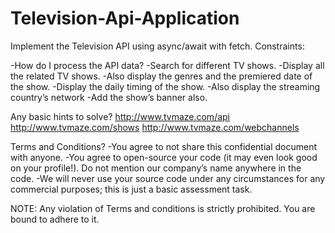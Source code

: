 # Television-Api-Application
Implement the Television API using async/await with fetch.
Constraints:

-How do I process the API data?
-Search for different TV shows.
-Display all the related TV shows.
-Also display the genres and the premiered date of the show.
-Display the daily timing of the show.
-Also display the streaming country’s network
-Add the show’s banner also.

Any basic hints to solve?
http://www.tvmaze.com/api
http://www.tvmaze.com/shows
http://www.tvmaze.com/webchannels


Terms and Conditions?
-You agree to not share this confidential document with anyone. 
-You agree to open-source your code (it may even look good on your profile!). Do not mention our company’s name anywhere in the code.
-We will never use your source code under any circumstances for any commercial purposes; this is just a basic assessment task. 

NOTE: Any violation of Terms and conditions is strictly prohibited. You are bound to adhere to it.
